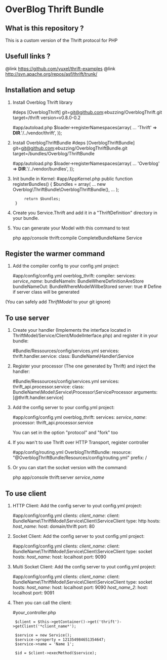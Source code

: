 # OverBlog Thrift Bundle #

What is this repository ?
----------------------

This is a custom version of the Thrift protocol for PHP

Usefull links ?
----------------------

@link https://github.com/yuxel/thrift-examples
@link http://svn.apache.org/repos/asf/thrift/trunk/

Installation and setup
----------------------

1) Install Overblog Thrift library

    #deps
        [OverblogThrift]
            git=git@github.com:ebuzzing/OverblogThrift.git
            target=/thrift
            version=v0.8.0-0.2

    #app/autoload.php
        $loader->registerNamespaces(array(
            ...
            'Thrift'           => __DIR__.'/../vendor/thrift',
        ));

2) Install OverblogThriftBundle
    #deps
        [OverblogThriftBundle]
            git=git@github.com:ebuzzing/OverblogThriftBundle.git
            target=/bundles/Overblog/ThriftBundle

    #app/autoload.php
        $loader->registerNamespaces(array(
            ...
            'Overblog'         => __DIR__.'/../vendor/bundles',
        ));

3) Init bundle in Kernel:
    #app/AppKernel.php
        public function registerBundles()
        {
            $bundles = array(
                ...
                new Overblog\ThriftBundle\OverblogThriftBundle(),
                ...
            );

            return $bundles;
        }

3) Create you Service.Thrift and add it in a "ThriftDefinition" directory in your bundle.

4) You can generate your Model with this command to test

    php app/console thrift:compile CompleteBundleName Service

Register the warmer command
----------------------

1) Add the compiler config to your config.yml project:

    #app/config/config.yml
        overblog_thrift:
          compiler:
            services:
              *service_name*:
                bundleNameIn: BundleWhereDefinitionAreStore
                bundleNameOut: BundleWhereModelWillbeStored
                server: true    # Define if server class will be generated

(You can safely add *ThriftModel* to your git ignore)

To use server
----------------------

1) Create your handler (Implements the interface located in ThriftModel/Service/Client/ModelInterface.php) and register it in your bundle:

    #Bundle/Ressources/config/services.yml
        services:
          thrift.handler.service:
            class: BundleName\Handler\Service

2) Register your processor (The one generated by Thrift) and inject the handler:

    #Bundle/Ressources/config/services.yml
        services:
          thrift_api.processor.service:
            class: BundleName\Model\Service\Processor\ServiceProcessor
            arguments: [@thrift.handler.service]

3) Add the config server to your config.yml project:

    #app/config/config.yml
        overblog_thrift:
          services:
            *service_name*:
              processor: thrift_api.processor.service

    You can set in the option "protocol" and "fork" too

4) If you wan't to use Thrift over HTTP Transport, register controller

    #app/config/routing.yml
        OverblogThriftBundle:
          resource: "@OverblogThriftBundle/Resources/config/routing.yml"
          prefix:   /

5) Or you can start the socket version with the command:

    php app/console thrift:server *service_name*

To use client
----------------------

1) HTTP Client: Add the config server to yout config.yml project:

    #app/config/config.yml
        clients:
          *client_name*:
            client: BundleName\ThriftModel\Service\Client\ServiceClient
            type: http
            hosts:
              *host_name*:
                host: domain/thrift
                port: 80

2) Socket Client: Add the config server to yout config.yml project:

    #app/config/config.yml
        clients:
          *client_name*:
            client: BundleName\ThriftModel\Service\Client\ServiceClient
            type: socket
            hosts:
              *host_name*:
                host: localhost
                port: 9090

3) Multi Socket Client: Add the config server to yout config.yml project:

    #app/config/config.yml
        clients:
          *client_name*:
            client: BundleName\ThriftModel\Service\Client\ServiceClient
            type: socket
            hosts:
              *host_name*:
                host: localhost
                port: 9090
              *host_name_2*:
                host: localhost
                port: 9091

4) Then you can call the client:

    #your_controller.php

        $client = $this->getContainer()->get('thrift')->getClient('*client_name*');

        $service = new Service();
        $service->property = 121354984651354647;
        $service->name = 'Name 1';

        $id = $client->execMethod($service);